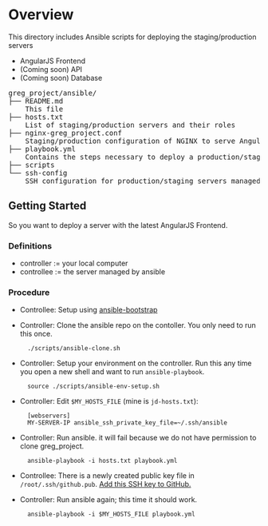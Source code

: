 # Overview

This directory includes Ansible scripts for deploying the staging/production servers

- AngularJS Frontend
- (Coming soon) API
- (Coming soon) Database

<pre>
greg_project/ansible/
├── README.md
    This file
├── hosts.txt
    List of staging/production servers and their roles
├── nginx-greg_project.conf
    Staging/production configuration of NGINX to serve AngularJS resources (NGINX replaces apache)
├── playbook.yml
    Contains the steps necessary to deploy a production/staging server, given that bootstraping is complete.
├── scripts
└── ssh-config
    SSH configuration for production/staging servers managed by ansible
</pre>

## Getting Started

So you want to deploy a server with the latest AngularJS Frontend.

### Definitions

- controller := your local computer
- controllee := the server managed by ansible

### Procedure
- Controllee: Setup using [ansible-bootstrap](https://github.com/jdeveloperw/ansible-bootstrap)
- Controller: Clone the ansible repo on the contoller.
  You only need to run this once.

        ./scripts/ansible-clone.sh

- Controller: Setup your environment on the controller.
  Run this any time you open a new shell and want to run `ansible-playbook`.
     
        source ./scripts/ansible-env-setup.sh


- Controller: Edit `$MY_HOSTS_FILE` (mine is `jd-hosts.txt`):

        [webservers]
        MY-SERVER-IP ansible_ssh_private_key_file=~/.ssh/ansible

- Controller: Run ansible.
  it will fail because we do not have permission to clone greg_project.

        ansible-playbook -i hosts.txt playbook.yml

- Controllee: There is a newly created public key file in `/root/.ssh/github.pub`.
  [Add this SSH key to GitHub.](https://help.github.com/articles/generating-ssh-keys)

- Controller: Run ansible again; this time it should work.

        ansible-playbook -i $MY_HOSTS_FILE playbook.yml
